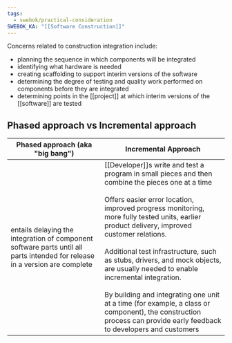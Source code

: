 ```yaml
---
tags:
  - swebok/practical-consideration
SWEBOK_KA: "[[Software Construction]]"
---
```

Concerns related to construction integration include:
- planning the sequence in which components will be integrated
- identifying what hardware is needed
- creating scaffolding to support interim versions of the software
- determining the degree of testing and quality work performed on components before they are integrated
- determining points in the [[project]] at which interim versions of the [[software]] are tested

## Phased approach vs Incremental approach

| Phased approach (aka "big bang")                                                                                            | Incremental Approach                                                                                                                                                                                                                                                                                                                                                                                                                                                                                                                                                   |
| --------------------------------------------------------------------------------------------------------------------------- | ---------------------------------------------------------------------------------------------------------------------------------------------------------------------------------------------------------------------------------------------------------------------------------------------------------------------------------------------------------------------------------------------------------------------------------------------------------------------------------------------------------------------------------------------------------------------- |
| entails delaying the integration of component software parts until all parts intended for release in a version are complete | [[Developer]]s write and test a program in small pieces and then combine the pieces one at a time<br><br>Offers easier error location, improved progress monitoring, more fully tested units, earlier product delivery, improved customer relations.<br><br>Additional test infrastructure, such as stubs, drivers, and mock objects, are usually needed to enable incremental integration.<br><br>By building and integrating one unit at a time (for example, a class or component), the construction process can provide early feedback to developers and customers |
